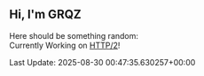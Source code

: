 ## Hi, I'm GRQZ
Here should be something random:  
Currently Working on [HTTP/2](<https://www.rfc-editor.org/rfc/rfc9113.html>)!


Last Update: 2025-08-30 00:47:35.630257+00:00
